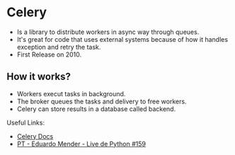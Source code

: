 # Celery

- Is a library to distribute workers in async way through queues.
- It's great for code that uses external systems because of how it handles exception and retry the task.
- First Release on 2010.

## How it works?

- Workers execut tasks in background.
- The broker queues the tasks and delivery to free workers.
- Celery can store results in a database called backend.


Useful Links:

- [Celery Docs](https://docs.celeryproject.org/en/stable/index.html)
- [PT - Eduardo Mender - Live de Python #159](https://www.youtube.com/watch?v=ig9hbt-yKkM)